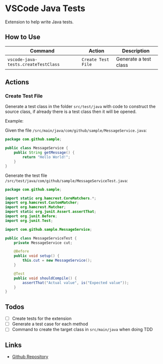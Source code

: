 # VSCode Java Tests

Extension to help write Java tests.

## How to Use

| Command | Action | Description |
| - | - | - |
| `vscode-java-tests.createTestClass` | `Create Test File` | Generate a test class |

## Actions

### Create Test File

Generate a test class in the folder `src/test/java` with code to construct the source class, if already there is a test
class then it will be opened.

Example:

Given the file `/src/main/java/com/github/sample/MessageService.java`:

```java
package com.github.sample;

public class MessageService {
	public String getMessage() {
		return "Hello World!";
	}
}
```

Generate the test file `/src/test/java/com/github/sample/MessageServiceTest.java`:

```java
package com.github.sample;

import static org.hamcrest.CoreMatchers.*;
import org.hamcrest.CustomMatcher;
import org.hamcrest.Matcher;
import static org.junit.Assert.assertThat;
import org.junit.Before;
import org.junit.Test;

import com.github.sample.MessageService;

public class MessageServiceTest {
	private MessageService cut;

	@Before
	public void setup() {
		this.cut = new MessageService();
	}

	@Test
	public void shouldCompile() {
		assertThat("Actual value", is("Expected value"));
	}
}

```

## Todos

- [ ] Create tests for the extension
- [ ] Generate a test case for each method
- [ ] Command to create the target class in `src/main/java` when doing TDD

## Links

- [Github Repository](https://github.com/wesleyegberto/vscode-java-tests)